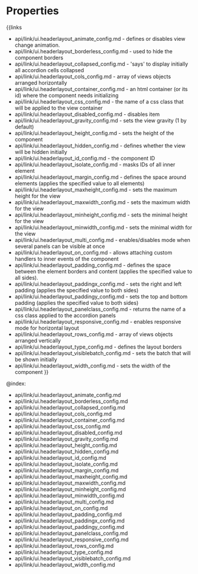 
Properties
==========

{{links
- api/link/ui.headerlayout_animate_config.md - defines or disables view change animation.
- api/link/ui.headerlayout_borderless_config.md - used to hide the component borders
- api/link/ui.headerlayout_collapsed_config.md - 'says' to display initially all accordion cells collapsed
- api/link/ui.headerlayout_cols_config.md - array of views objects arranged horizontally
- api/link/ui.headerlayout_container_config.md - an html container (or its id) where the component needs initializing
- api/link/ui.headerlayout_css_config.md - the name of a css class that will be applied to the view container
- api/link/ui.headerlayout_disabled_config.md - disables item
- api/link/ui.headerlayout_gravity_config.md - sets the view gravity (1 by default)
- api/link/ui.headerlayout_height_config.md - sets the height of the component
- api/link/ui.headerlayout_hidden_config.md - defines whether the view will be hidden initially
- api/link/ui.headerlayout_id_config.md - the component ID
- api/link/ui.headerlayout_isolate_config.md - masks IDs of all inner element
- api/link/ui.headerlayout_margin_config.md - defines the space around elements (applies the specified value to all elements)
- api/link/ui.headerlayout_maxheight_config.md - sets the maximum height for the view
- api/link/ui.headerlayout_maxwidth_config.md - sets the maximum width for the view
- api/link/ui.headerlayout_minheight_config.md - sets the minimal height for the view
- api/link/ui.headerlayout_minwidth_config.md - sets the minimal width for the view
- api/link/ui.headerlayout_multi_config.md - enables/disables mode when several panels can be visible at once
- api/link/ui.headerlayout_on_config.md - allows attaching custom handlers to inner events of the component
- api/link/ui.headerlayout_padding_config.md - defines the space between the element borders and content (applies the specified value to all sides).
- api/link/ui.headerlayout_paddingx_config.md - sets the right and left padding (applies the specified value to both sides)
- api/link/ui.headerlayout_paddingy_config.md - sets the top and bottom padding (applies the specified value to both sides)
- api/link/ui.headerlayout_panelclass_config.md - returns the name of a css class applied to the accordion panels
- api/link/ui.headerlayout_responsive_config.md - enables responsive mode for horizontal layout
- api/link/ui.headerlayout_rows_config.md - array of views objects arranged vertically
- api/link/ui.headerlayout_type_config.md - defines the layout borders
- api/link/ui.headerlayout_visiblebatch_config.md - sets the batch that will be shown initially
- api/link/ui.headerlayout_width_config.md - sets the width of the component
}}

@index:
- api/link/ui.headerlayout_animate_config.md
- api/link/ui.headerlayout_borderless_config.md
- api/link/ui.headerlayout_collapsed_config.md
- api/link/ui.headerlayout_cols_config.md
- api/link/ui.headerlayout_container_config.md
- api/link/ui.headerlayout_css_config.md
- api/link/ui.headerlayout_disabled_config.md
- api/link/ui.headerlayout_gravity_config.md
- api/link/ui.headerlayout_height_config.md
- api/link/ui.headerlayout_hidden_config.md
- api/link/ui.headerlayout_id_config.md
- api/link/ui.headerlayout_isolate_config.md
- api/link/ui.headerlayout_margin_config.md
- api/link/ui.headerlayout_maxheight_config.md
- api/link/ui.headerlayout_maxwidth_config.md
- api/link/ui.headerlayout_minheight_config.md
- api/link/ui.headerlayout_minwidth_config.md
- api/link/ui.headerlayout_multi_config.md
- api/link/ui.headerlayout_on_config.md
- api/link/ui.headerlayout_padding_config.md
- api/link/ui.headerlayout_paddingx_config.md
- api/link/ui.headerlayout_paddingy_config.md
- api/link/ui.headerlayout_panelclass_config.md
- api/link/ui.headerlayout_responsive_config.md
- api/link/ui.headerlayout_rows_config.md
- api/link/ui.headerlayout_type_config.md
- api/link/ui.headerlayout_visiblebatch_config.md
- api/link/ui.headerlayout_width_config.md

